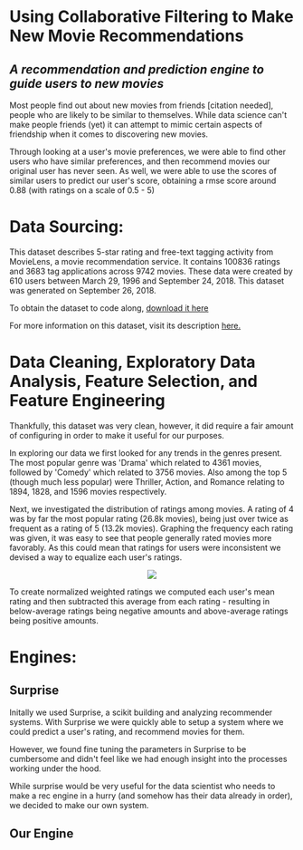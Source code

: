 # Using Collaborative Filtering to Make New Movie Recommendations

## <em>A recommendation and prediction engine to guide users to new movies</em>

Most people find out about new movies from friends [citation needed], people who are likely to be similar to themselves. While data science can't make people friends (yet) it can attempt to mimic certain aspects of friendship when it comes to discovering new movies.

Through looking at a user's movie preferences, we were able to find other users who have similar preferences, and then recommend movies our original user has never seen. As well, we were able to use the scores of similar users to predict our user's score, obtaining a rmse score around 0.88 (with ratings on a scale of 0.5 - 5)

# Data Sourcing:

This dataset describes 5-star rating and free-text tagging activity from MovieLens, a movie recommendation service. It contains 100836 ratings and 3683 tag applications across 9742 movies. These data were created by 610 users between March 29, 1996 and September 24, 2018. This dataset was generated on September 26, 2018.

To obtain the dataset to code along, [download it here](https://grouplens.org/datasets/movielens/25m/)

For more information on this dataset, visit its description [here.](http://files.grouplens.org/datasets/movielens/ml-latest-small-README.html)

# Data Cleaning, Exploratory Data Analysis, Feature Selection, and Feature Engineering

Thankfully, this dataset was very clean, however, it did require a fair amount of configuring in order to make it useful for our purposes.

In exploring our data we first looked for any trends in the genres present. The most popular genre was 'Drama' which related to 4361 movies, followed by 'Comedy' which related to 3756 movies. Also among the top 5 (though much less popular) were Thriller, Action, and Romance relating to 1894, 1828, and 1596 movies respectively.

Next, we investigated the distribution of ratings among movies. A rating of 4 was by far the most popular rating (26.8k movies), being just over twice as frequent as a rating of 5 (13.2k movies). Graphing the frequency each rating was given, it was easy to see that people generally rated movies more favorably. As this could mean that ratings for users were inconsistent we devised a way to equalize each user's ratings.

<p align='center'>
<img src='images/.png'>
</p>

To create normalized weighted ratings we computed each user's mean rating and then subtracted this average from each rating - resulting in below-average ratings being negative amounts and above-average ratings being positive amounts.

# Engines:

## Surprise

Initally we used Surprise, a scikit building and analyzing recommender systems. With Surprise we were quickly able to setup a system where we could predict a user's rating, and recommend movies for them.

However, we found fine tuning the parameters in Surprise to be cumbersome and didn't feel like we had enough insight into the processes working under the hood.

While surprise would be very useful for the data scientist who needs to make a rec engine in a hurry (and somehow has their data already in order), we decided to make our own system.

## Our Engine

